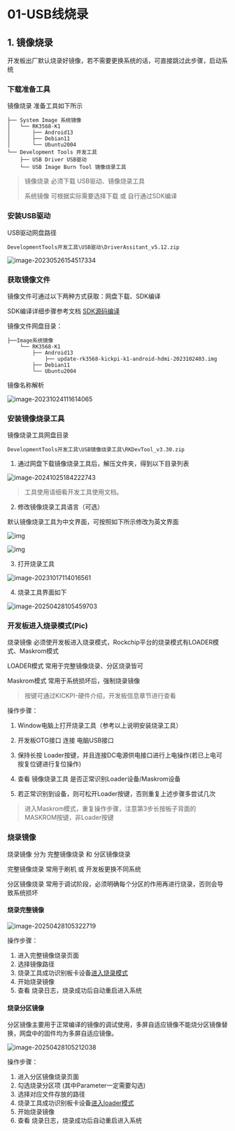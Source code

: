# 01-USB线烧录





## 1. 镜像烧录

开发板出厂默认烧录好镜像，若不需要更换系统的话，可直接跳过此步骤，启动系统



### 下载准备工具

镜像烧录 准备工具如下所示

```
├── System Image 系统镜像
│   └── RK3568-K1
│       ├── Android13
│       ├── Debian11
│       └── Ubuntu2004
└── Development Tools 开发工具
    ├── USB Driver USB驱动
    └── USB Image Burn Tool 镜像烧录工具
```

> 镜像烧录 必须下载 USB驱动、镜像烧录工具
>
> 系统镜像 可根据实际需要选择下载 或 自行通过SDK编译



### 安装USB驱动

USB驱动网盘路径

```
DevelopmentTools开发工具\USB驱动\DriverAssitant_v5.12.zip
```

![image-20230526154517334](http://tanzhtanzh.oss-cn-shenzhen.aliyuncs.com/img/image-20230526154517334.png)



### 获取镜像文件

镜像文件可通过以下两种方式获取：网盘下载、SDK编译

SDK编译详细步骤参考文档 [SDK源码编译](11-SDK源码编译.md)

镜像文件网盘目录：

```
├──Image系统镜像
    └── RK3568-K1
        ├── Android13
        	├── update-rk3568-kickpi-k1-android-hdmi-2023102403.img
        ├── Debian11
        └── Ubuntu2004
```



镜像名称解析

![image-20231024111614065](http://tanzhtanzh.oss-cn-shenzhen.aliyuncs.com/img/image-20231024111614065.png)



### 安装镜像烧录工具

镜像烧录工具网盘目录

```
DevelopmentTools开发工具\USB镜像烧录工具\RKDevTool_v3.30.zip
```

1. 通过网盘下载镜像烧录工具后，解压文件夹，得到以下目录列表

![image-20241025184222743](http://tanzhtanzh.oss-cn-shenzhen.aliyuncs.com/img/image-20241025184222743.png)

> 工具使用请细看开发工具使用文档。

2. 修改镜像烧录工具语言（可选）

默认镜像烧录工具为中文界面，可按照如下所示修改为英文界面

![img](http://tanzhtanzh.oss-cn-shenzhen.aliyuncs.com/img/image-20231010202819610.png)

![img](http://tanzhtanzh.oss-cn-shenzhen.aliyuncs.com/img/image-20231010203036869.png)



3. 打开烧录工具

![image-20231017114016561](http://tanzhtanzh.oss-cn-shenzhen.aliyuncs.com/img/image-20231017114016561.png)

4. 烧录工具界面如下

![image-20250428105459703](http://tanzhtanzh.oss-cn-shenzhen.aliyuncs.com/img/image-20250428105459703.png)



### 开发板进入烧录模式(Pic)<a id="burn_mode"> </a>

烧录镜像 必须使开发板进入烧录模式，Rockchip平台的烧录模式有LOADER模式、Maskrom模式

LOADER模式 常用于完整镜像烧录、分区烧录皆可

Maskrom模式 常用于系统损坏后，强制烧录镜像

> 按键可通过KICKPI-硬件介绍，开发板信息章节进行查看



操作步骤：

1. Window电脑上打开烧录工具（参考以上说明安装烧录工具）

2. 开发板OTG接口 连接 电脑USB接口

3. 保持长按 Loader按键，并且连接DC电源供电接口进行上电操作(若已上电可按复位键进行复位操作)

4. 查看 镜像烧录工具 是否正常识别Loader设备/Maskrom设备

5. 若正常识别到设备，则可松开Loader按键，否则重复上述步骤多尝试几次

> 进入Maskrom模式，重复操作步骤，注意第3步长按板子背面的MASKROM按键，非Loader按键



### 烧录镜像

烧录镜像 分为 完整镜像烧录 和 分区镜像烧录

完整镜像烧录 常用于刷机 或 开发板更换不同系统

分区镜像烧录 常用于调试阶段，必须明确每个分区的作用再进行烧录，否则会导致系统损坏



#### 烧录完整镜像

![image-20250428105322719](http://tanzhtanzh.oss-cn-shenzhen.aliyuncs.com/img/image-20250428105322719.png)

操作步骤：

1. 进入完整镜像烧录页面
2. 选择镜像路径
3. 烧录工具成功识别板卡设备[进入烧录模式](#burn_mode)
4. 开始烧录镜像
5. 查看 烧录日志，烧录成功后自动重启进入系统



#### 烧录分区镜像

分区镜像主要用于正常编译的镜像的调试使用，多屏自适应镜像不能烧分区镜像替换，网盘中的固件均为多屏自适应镜像。

![image-20250428105212038](http://tanzhtanzh.oss-cn-shenzhen.aliyuncs.com/img/image-20250428105212038.png)

操作步骤：

1. 进入分区镜像烧录页面
2. 勾选烧录分区项 (其中Parameter一定需要勾选)
3. 选择对应文件存放的路径
4. 烧录工具成功识别板卡设备[进入loader模式](#burn_mode)
5. 开始烧录镜像
6. 查看 烧录日志，烧录成功后自动重启进入系统





